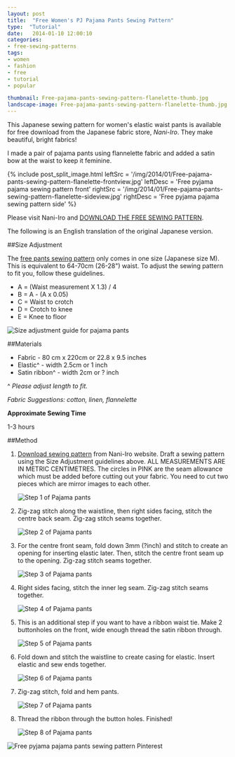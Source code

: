 ```yaml
---
layout: post
title:  "Free Women's PJ Pajama Pants Sewing Pattern"
type:  "Tutorial"
date:   2014-01-10 12:00:10
categories:
- free-sewing-patterns
tags:
- women
- fashion
- free
- tutorial
- popular

thumbnail: Free-pajama-pants-sewing-pattern-flanelette-thumb.jpg
landscape-image: Free-pajama-pants-sewing-pattern-flanelette-thumb.jpg
---
```


This Japanese sewing pattern for women's elastic waist pants is available for free download from the Japanese fabric store,
*Nani-Iro*. They make beautiful, bright fabrics!

I made a pair of pajama pants using flannelette fabric and added a satin bow at the waist to keep it feminine.

{% include post_split_image.html leftSrc = '/img/2014/01/Free-pajama-pants-sewing-pattern-flanelette-frontview.jpg' leftDesc = 'Free pyjama pajama sewing pattern front' rightSrc = '/img/2014/01/Free-pajama-pants-sewing-pattern-flanelette-sideview.jpg' rightDesc = 'Free pyjama pajama sewing pattern side' %}
</div>

Please visit Nani-Iro and [DOWNLOAD THE FREE SEWING PATTERN](http://naniiro.jp/textile/pdf/ouchi_pm.pdf).

The following is an English translation of the original Japanese version. 

##Size Adjustment

The [free pants sewing pattern](http://naniiro.jp/textile/pdf/ouchi_pm.pdf) only comes in one size (Japanese size M). This is equivalent to 64-70cm (26-28") waist. To adjust the sewing pattern to fit you, follow these guidelines.

- A = (Waist measurement X 1.3) / 4
- B = A - (A x 0.05)
- C = Waist to crotch
- D = Crotch to knee
- E = Knee to floor

![Size adjustment guide for pajama pants](/img/2014/01/Free-pajama-pants-sewing-pattern-size-adjustment-guide.png "Size adjustment guide for pajama pants")

##Materials

- Fabric - 80 cm x 220cm or 22.8 x 9.5 inches
- Elastic^ - width 2.5cm or 1 inch
- Satin ribbon^ - width 2cm or ? inch

^ *Please adjust length to fit.*

*Fabric Suggestions: cotton, linen, flannelette*

**Approximate Sewing Time**

1-3 hours

##Method 

1. [Download sewing pattern](http://naniiro.jp/textile/pdf/ouchi_pm.pdf) from Nani-Iro website. Draft a sewing pattern using the Size Adjustment guidelines above. ALL MEASUREMENTS ARE IN METRIC CENTIMETRES. The circles in PINK are the seam allowance which must be added before cutting out your fabric. You need to cut two pieces which are mirror images to each other.

	![Step 1 of Pajama pants](/img/2014/01/Free-pajama-pants-sewing-pattern-flanelette-step1.jpg "Step 1 of Pajama pants")

2. Zig-zag stitch along the waistline, then right sides facing, stitch the centre back seam. Zig-zag stitch seams together.

	![Step 2 of Pajama pants](/img/2014/01/Free-pajama-pants-sewing-pattern-flanelette-step2.jpg "Step 2 of Pajama pants")

3. For the centre front seam, fold down 3mm (?inch) and stitch to create an opening for inserting elastic later. Then, stitch the centre front seam up to the opening. Zig-zag stitch seams together.

	![Step 3 of Pajama pants](/img/2014/01/Free-pajama-pants-sewing-pattern-flanelette-step3.jpg "Step 3 of Pajama pants")

4. Right sides facing, stitch the inner leg seam. Zig-zag stitch seams together.

	![Step 4 of Pajama pants](/img/2014/01/Free-pajama-pants-sewing-pattern-flanelette-step4.jpg "Step 4 of Pajama pants")

5. This is an additional step if you want to have a ribbon waist tie. Make 2 buttonholes on the front, wide enough thread the satin ribbon through.

	![Step 5 of Pajama pants](/img/2014/01/Free-pajama-pants-sewing-pattern-flanelette-step5.jpg "Step 5 of Pajama pants")

6. Fold down and stitch the waistline to create casing for elastic. Insert elastic and sew ends together.

	![Step 6 of Pajama pants](/img/2014/01/Free-pajama-pants-sewing-pattern-flanelette-step6.jpg "Step 6 of Pajama pants")

7. Zig-zag stitch, fold and hem pants.

	![Step 7 of Pajama pants](/img/2014/01/Free-pajama-pants-sewing-pattern-flanelette-step7.jpg "Step 7 of Pajama pants")


8. Thread the ribbon through the button holes. Finished!

	![Step 8 of Pajama pants](/img/2014/01/Free-pajama-pants-sewing-pattern-flanelette-step8.jpg "Step 8 of Pajama pants")

![Free pyjama pajama pants sewing pattern Pinterest](/img/2014/01/Free-pajama-pants-sewing-pattern-flanelette-Pinterest.jpg "Free pyjama pajama pants sewing pattern Pinterest")

